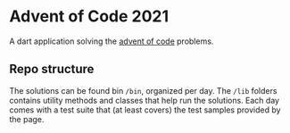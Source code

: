 # Advent of Code 2021

A dart application solving the [advent of code](https://adventofcode.com/) problems.

## Repo structure

The solutions can be found bin `/bin`, organized per day. The `/lib` folders contains utility methods and classes that help run the solutions. Each day comes with a test suite that (at least covers) the test samples provided by the page.
